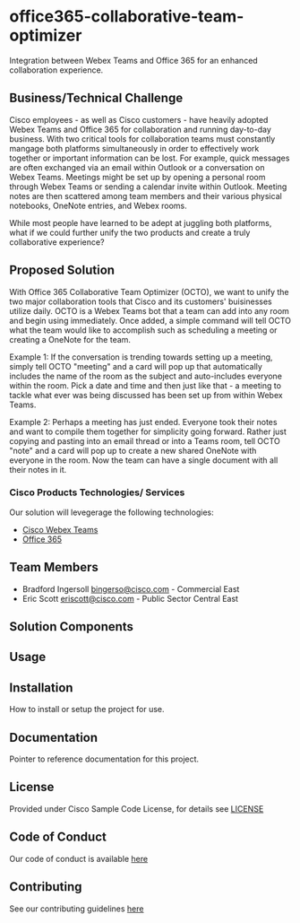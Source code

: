 # office365-collaborative-team-optimizer

Integration between Webex Teams and Office 365 for an enhanced collaboration experience.


## Business/Technical Challenge

Cisco employees - as well as Cisco customers - have heavily adopted Webex Teams and Office 365 for collaboration and running day-to-day business. With two critical tools for collaboration teams must constantly mangage both platforms simultaneously in order to effectively work together or important information can be lost. For example, quick messages are often exchanged via an email within Outlook or a conversation on Webex Teams. Meetings might be set up by opening a personal room through Webex Teams or sending a calendar invite within Outlook. Meeting notes are then scattered among team members and their various physical notebooks, OneNote entries, and Webex rooms.

While most people have learned to be adept at juggling both platforms, what if we could further unify the two products and create a truly collaborative experience?


## Proposed Solution

With Office 365 Collaborative Team Optimizer (OCTO), we want to unify the two major collaboration tools that Cisco and its customers' buisinesses utilize daily. OCTO is a Webex Teams bot that a team can add into any room and begin using immediately. Once added, a simple command will tell OCTO what the team would like to accomplish such as scheduling a meeting or creating a OneNote for the team.

Example 1: If the conversation is trending towards setting up a meeting, simply tell OCTO "meeting" and a card will pop up that automatically includes the name of the room as the subject and auto-includes everyone within the room. Pick a date and time and then just like that - a meeting to tackle what ever was being discussed has been set up from within Webex Teams.

Example 2: Perhaps a meeting has just ended. Everyone took their notes and want to compile them together for simplicity going forward. Rather just copying and pasting into an email thread or into a Teams room, tell OCTO "note" and a card will pop up to create a new shared OneNote with everyone in the room. Now the team can have a single document with all their notes in it.


### Cisco Products Technologies/ Services

Our solution will levegerage the following technologies:

* [Cisco Webex Teams](http://cisco.com/go/webexteams)
* [Office 365](https://www.microsoft.com/office365)


## Team Members

* Bradford Ingersoll <bingerso@cisco.com> - Commercial East
* Eric Scott <eriscott@cisco.com> - Public Sector Central East


## Solution Components


<!-- This does not need to be completed during the initial submission phase  

Provide a brief overview of the components involved with this project. e.g Python /  -->


## Usage

<!-- This does not need to be completed during the initial submission phase  

Provide a brief overview of how to use the solution  -->



## Installation

How to install or setup the project for use.


## Documentation

Pointer to reference documentation for this project.


## License

Provided under Cisco Sample Code License, for details see [LICENSE](./LICENSE.md)

## Code of Conduct

Our code of conduct is available [here](./CODE_OF_CONDUCT.md)

## Contributing

See our contributing guidelines [here](./CONTRIBUTING.md)
